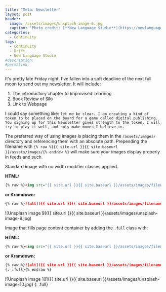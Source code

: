 ```yaml
---
title: "Meta: Newsletter"
layout: post
header:
  image: /assets/images/unsplash-image-6.jpg
  caption: "Photo credit: [**New Language Studio**](https://newlanguagestudio.com)"
categories:
  - Continuity
tags:
  - Continuity
  - Drift
  - New Language Studio
#description:
#permalink:
---
```


It's pretty late Friday night. I've fallen into a soft deadline of the next full moon to send out my newsletter. It will include:

1. The introductory chapter to Improvised Learning
2. Book Review of Silo
3. Link to Webpage

I could say something like: `let me be clear. I am creating a kind of token to be placed on the board for a game called digital publishing. You signing up for this Newsletter gives strength to the token. I will try to play it well, and only make moves I believe in.`


The preferred way of using images is placing them in the `/assets/images/` directory and referencing them with an absolute path. Prepending the filename with `{% raw %}{{ site.url }}{{ site.baseurl }}/assets/images/{% endraw %}` will make sure your images display properly in feeds and such.

Standard image with no width modifier classes applied.

**HTML:**

```html
{% raw %}<img src="{{ site.url }}{{ site.baseurl }}/assets/images/filename.jpg" alt="">{% endraw %}
```

**or Kramdown:**

```markdown
{% raw %}![alt]({{ site.url }}{{ site.baseurl }}/assets/images/filename.jpg){% endraw %}
```

![Unsplash image 9]({{ site.url }}{{ site.baseurl }}/assets/images/unsplash-image-9.jpg)

Image that fills page content container by adding the `.full` class with:

**HTML:**

```html
{% raw %}<img src="{{ site.url }}{{ site.baseurl }}/assets/images/filename.jpg" alt="" class="full">{% endraw %}
```

**or Kramdown:**

```markdown
{% raw %}![alt]({{ site.url }}{{ site.baseurl }}/assets/images/filename.jpg)
{: .full}{% endraw %}
```

![Unsplash image 10]({{ site.url }}{{ site.baseurl }}/assets/images/unsplash-image-10.jpg)
{: .full}
